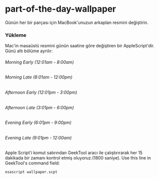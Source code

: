 # part-of-the-day-wallpaper
Günün her bir parçası için MacBook'unuzun arkaplan resmini değiştirin.


### Yükleme

Mac'in masaüstü resmini günün saatine göre değiştiren bir AppleScript'dir. Günü altı bölüme ayrılır:

###### Morning Early (12:01am - 8:00am)
###### Morning Late (8:01am - 12:00pm)
###### Afternoon Early (12:01pm - 3:00pm)
###### Afternoon Late (3:01pm - 6:00pm)
###### Evening Early (6:01pm - 9:00pm)
###### Evening Late (9:01pm - 12:00am)

Apple Script'i komut satırından GeekTool aracı ile çalıştırırarak her 15 dakikada bir zamanı kontrol etmiş oluyoruz.(1800 saniye). Use this line in GeekTool's command field:

<code>osascript wallpaper.scpt</code>

